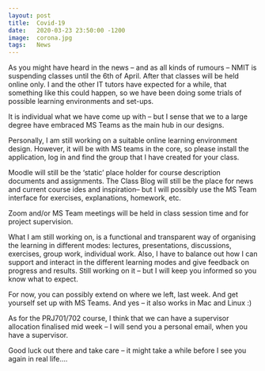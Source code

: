 ```yaml
---
layout: post
title:  Covid-19
date:   2020-03-23 23:50:00 -1200
image:  corona.jpg
tags:   News
---
```


As you might have heard in the news – and as all kinds of rumours – NMIT is suspending classes until the 6th of April. After that classes will be held online only. I and the other IT tutors have expected for a while, that  something like this could  happen, so we have been doing some trials of possible learning environments and set-ups.

It is individual what we have come up with – but I sense that we to a large degree have embraced MS Teams as the main hub in our designs.

Personally, I am still working on a suitable online learning environment design. However, it will be with MS teams in the core, so please install the application, log in and find the group that I have created for your class.

Moodle will still be the ‘static’ place holder for course description documents and assignments.
The Class Blog will still be the place for news and current course ides and inspiration– but I will possibly use the MS Team interface for exercises, explanations, homework, etc.

Zoom and/or MS Team meetings will be held in class session time and for project supervision.

What I am still working on, is a functional and transparent way of organising the learning in different modes: lectures, presentations, discussions, exercises, group work, individual work. Also, I have to balance out how I can support and interact in the different learning modes and give feedback on progress and results. Still working on it – but I will keep you informed so you know what to expect.

For now, you can possibly extend on where we left, last week. And get yourself set up with MS Teams. And yes – it also works in Mac and Linux :)

As for the PRJ701/702 course, I think that we can have a supervisor allocation finalised mid week – I will send you a personal email, when you have a supervisor.

Good luck out there and take care – it might take a while before I see you again in real life....
